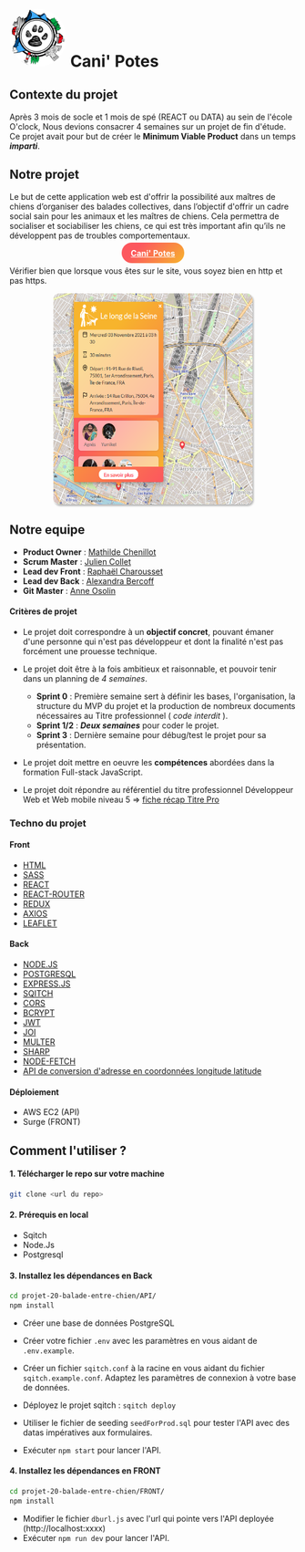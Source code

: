 # <img src="./FRONT/src/assets/navbar/canipotes_logo.png" style = "width:100px; border-radius: 50%" > Cani' Potes  

## Contexte du projet

Après 3 mois de socle et 1 mois de spé (REACT ou DATA) au sein de l'école O'clock, Nous devions consacrer 4 semaines sur un projet de fin d'étude. Ce projet avait pour but de créer le **Minimum Viable Product** dans un temps ***imparti***.

## Notre projet 

Le but de cette application web est d'offrir la possibilité aux maîtres de chiens d’organiser des balades collectives, dans l’objectif d'offrir un cadre social sain pour les animaux et les maîtres de chiens. Cela permettra de socialiser et sociabiliser les chiens, ce qui est très important afin qu’ils ne développent pas de troubles comportementaux.
**<p align="center"><a href="http://cani-potes.surge.sh/" style="background: linear-gradient(
315deg,#f7b42c 0%,#fc575e 74%); color: white; padding: .6rem 1rem; border-radius:50px">Cani' Potes</a></p>**
Vérifier bien que lorsque vous êtes sur le site, vous soyez bien en http et pas https.

<p align="center">
<img src="./FRONT/src/assets/img/home_map.png" style="width:350px; height: 370px;border-radius:10px;box-shadow: 2px 3px 3px rgba(166, 166, 166, 0.8);"></p>

## Notre equipe

- **Product Owner** : [Mathilde Chenillot](https://github.com/mathilde-chenillot)
- **Scrum Master** : [Julien Collet](https://github.com/JulienCLLT)
- **Lead dev Front** : [Raphaël Charousset](https://github.com/RaphaelCharousset)
- **Lead dev Back** : [Alexandra Bercoff](https://github.com/Alekiel42)
- **Git Master** : [Anne Osolin](https://github.com/AnneOsolin)


#### Critères de projet

- Le projet doit correspondre à un **objectif concret**, pouvant émaner d'une personne qui n'est pas développeur
  et dont la finalité n'est pas forcément une prouesse technique.

- Le projet doit être à la fois ambitieux et raisonnable, et pouvoir tenir dans un planning de *4 semaines*.
  * **Sprint 0** : Première semaine sert à définir les bases, l'organisation, la structure du MVP du projet et la production de nombreux documents nécessaires au Titre professionnel ( *code interdit* ).
  * **Sprint 1/2** : ***Deux semaines*** pour coder le projet.
  * **Sprint 3** : Dernière semaine pour débug/test le projet pour sa présentation.

- Le projet doit mettre en oeuvre les **compétences** abordées dans la formation Full-stack JavaScript.

- Le projet doit répondre au référentiel du titre professionnel Développeur Web et Web mobile niveau 5 => [fiche récap Titre Pro](https://www.banque.di.afpa.fr/espaceemployeurscandidatsacteurs/EGPResultat.aspx?ct=01280m03&cd=&cr=&type=t)
  
### Techno du projet

#### Front
 
- [HTML](https://developer.mozilla.org/fr/docs/Web/HTML)
- [SASS](https://sass-lang.com/)
- [REACT](https://fr.reactjs.org/) 
- [REACT-ROUTER](https://reactrouter.com/web/guides/quick-start)
- [REDUX](https://redux.js.org/)
- [AXIOS](https://axios-http.com/docs/intro)
- [LEAFLET](https://leafletjs.com/)

#### Back
- [NODE.JS](https://nodejs.org/en/)
- [POSTGRESQL](https://www.postgresql.org/docs/13/app-psql.html)
- [EXPRESS.JS](https://expressjs.com/fr/)
- [SQITCH](https://sqitch.org/docs)
- [CORS](https://www.npmjs.com/package/cors)
- [BCRYPT](https://www.npmjs.com/package/bcrypt)
- [JWT](https://github.com/auth0/node-jsonwebtoken) 
- [JOI](https://joi.dev/)
- [MULTER](https://www.npmjs.com/package/multer)
- [SHARP](https://www.npmjs.com/package/sharp)
- [NODE-FETCH](https://www.npmjs.com/package/node-fetch) 
- [API de conversion d'adresse en coordonnées longitude latitude](https://geo.api.gouv.fr/adresse)

#### Déploiement
- AWS EC2 (API)
- Surge (FRONT)

## Comment l'utiliser ? 

#### 1. Télécharger le repo sur votre machine

```bash
git clone <url du repo>
```

#### 2. Prérequis en local
-  Sqitch
-  Node.Js
-  Postgresql



#### 3. Installez les dépendances en Back

```bash
cd projet-20-balade-entre-chien/API/
npm install 
```
  
-  Créer une base de données PostgreSQL   

- Créer votre fichier `.env` avec les paramètres en vous aidant de `.env.example`.
- Créer un fichier `sqitch.conf` à la racine en vous aidant du fichier `sqitch.example.conf`. Adaptez les paramètres de connexion à votre base de données. 
- Déployez le projet sqitch : `sqitch deploy`
- Utiliser le fichier de seeding `seedForProd.sql` pour tester l'API avec des datas impératives aux formulaires.  
- Exécuter `npm start` pour lancer l'API. 

#### 4. Installez les dépendances en FRONT

```bash
cd projet-20-balade-entre-chien/FRONT/
npm install 
```

- Modifier le fichier `dburl.js` avec l'url qui pointe vers l'API deployée (http://localhost:xxxx)
- Exécuter `npm run dev` pour lancer l'API.

